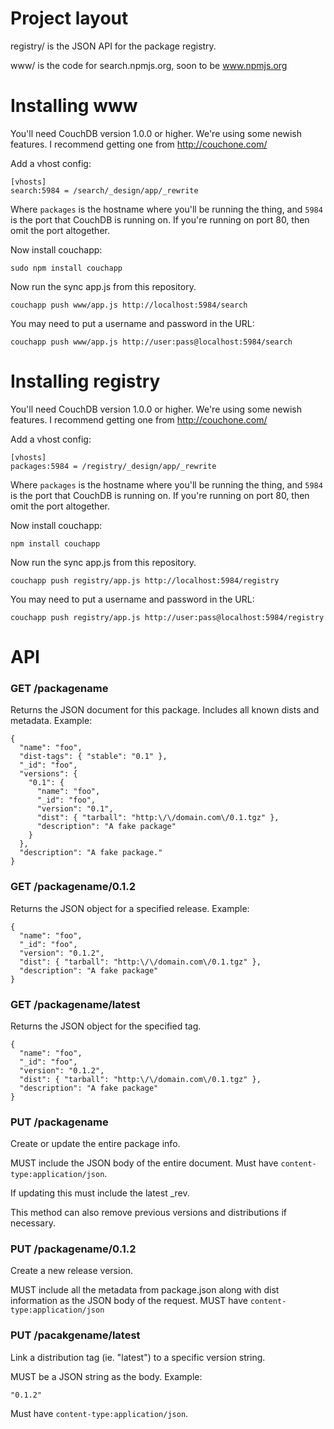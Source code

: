 # Project layout

registry/ is the JSON API for the package registry.

www/ is the code for search.npmjs.org, soon to be www.npmjs.org

# Installing www

You'll need CouchDB version 1.0.0 or higher.  We're using some newish features.
I recommend getting one from http://couchone.com/

Add a vhost config:

    [vhosts]
    search:5984 = /search/_design/app/_rewrite

Where `packages` is the hostname where you'll be running the thing, and
`5984` is the port that CouchDB is running on.  If you're running on port
80, then omit the port altogether.

Now install couchapp:

    sudo npm install couchapp

Now run the sync app.js from this repository.

    couchapp push www/app.js http://localhost:5984/search

You may need to put a username and password in the URL:

    couchapp push www/app.js http://user:pass@localhost:5984/search

# Installing registry

You'll need CouchDB version 1.0.0 or higher.  We're using some newish features.
I recommend getting one from http://couchone.com/

Add a vhost config:

    [vhosts]
    packages:5984 = /registry/_design/app/_rewrite

Where `packages` is the hostname where you'll be running the thing, and
`5984` is the port that CouchDB is running on.  If you're running on port
80, then omit the port altogether.

Now install couchapp:

    npm install couchapp

Now run the sync app.js from this repository.

    couchapp push registry/app.js http://localhost:5984/registry

You may need to put a username and password in the URL:

    couchapp push registry/app.js http://user:pass@localhost:5984/registry

# API

### GET /packagename

Returns the JSON document for this package. Includes all known dists
and metadata. Example:

    {
      "name": "foo",
      "dist-tags": { "stable": "0.1" },
      "_id": "foo",
      "versions": {
        "0.1": {
          "name": "foo",
          "_id": "foo",
          "version": "0.1",
          "dist": { "tarball": "http:\/\/domain.com\/0.1.tgz" },
          "description": "A fake package"
        }
      },
      "description": "A fake package."
    }

### GET /packagename/0.1.2

Returns the JSON object for a specified release. Example:

    {
      "name": "foo",
      "_id": "foo",
      "version": "0.1.2",
      "dist": { "tarball": "http:\/\/domain.com\/0.1.tgz" },
      "description": "A fake package"
    }

### GET /packagename/latest

Returns the JSON object for the specified tag.

    {
      "name": "foo",
      "_id": "foo",
      "version": "0.1.2",
      "dist": { "tarball": "http:\/\/domain.com\/0.1.tgz" },
      "description": "A fake package"
    }

### PUT /packagename

Create or update the entire package info.

MUST include the JSON body of the entire document. Must have
`content-type:application/json`.

If updating this must include the latest _rev.

This method can also remove previous versions and distributions if necessary.

### PUT /packagename/0.1.2

Create a new release version. 

MUST include all the metadata from package.json along with dist information
as the JSON body of the request. MUST have `content-type:application/json`

### PUT /pacakgename/latest

Link a distribution tag (ie. "latest") to a specific version string.

MUST be a JSON string as the body. Example:

    "0.1.2"

Must have `content-type:application/json`.
